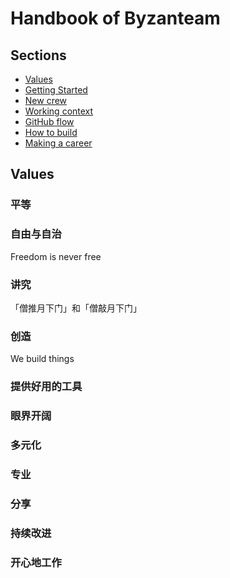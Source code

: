 # Handbook of Byzanteam

## Sections
- [Values](#values)
- [Getting Started](https://github.com/Byzanteam/handbook/blob/master/getting-started.md)
- [New crew](https://github.com/Byzanteam/handbook/blob/master/new-crew.md)
- [Working context](https://github.com/Byzanteam/handbook/blob/master/working-context.md)
- [GitHub flow](https://github.com/Byzanteam/handbook/blob/master/github-flow.md)
- [How to build](https://github.com/Byzanteam/handbook/blob/master/how-to-build.md)
- [Making a career](https://github.com/Byzanteam/handbook/blob/master/making-a-career.md)


## Values

### 平等

### 自由与自治
Freedom is never free

### 讲究
「僧推月下门」和「僧敲月下门」

### 创造
We build things

### 提供好用的工具

### 眼界开阔

### 多元化

### 专业

### 分享

### 持续改进

### 开心地工作
